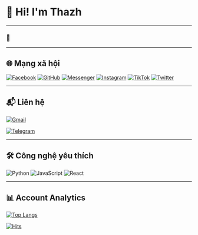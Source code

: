 # 🚀 Hi! I'm Thazh
---

### 💖

---

## 🌐 Mạng xã hội

[![Facebook](https://img.shields.io/badge/Facebook-%231877F2.svg?style=for-the-badge&logo=Facebook&logoColor=white)](https://www.facebook.com/h0anggthanhh)
 [![GitHub](https://img.shields.io/badge/github-%23121011.svg?style=for-the-badge&logo=github&logoColor=white)](https://github.com/hgthanh) 
 [![Messenger](https://img.shields.io/badge/Messenger-00B2FF?style=for-the-badge&logo=messenger&logoColor=white)](https://m.me/h0anggthanhh)
 [![Instagram](https://img.shields.io/badge/Instagram-%23E4405F.svg?style=for-the-badge&logo=Instagram&logoColor=white)](https://www.instagram.com/hgthazh/)
 [![TikTok](https://img.shields.io/badge/TikTok-%23000000.svg?style=for-the-badge&logo=TikTok&logoColor=white)](https://www.tiktok.com/@hgthazh/)
 [![Twitter](https://img.shields.io/badge/Twitter-%231DA1F2.svg?style=for-the-badge&logo=Twitter&logoColor=white)](https://x.com/hgthazh/)

---

## 📬 Liên hệ

[![Gmail](https://img.shields.io/badge/Gmail-D14836?style=for-the-badge&logo=gmail&logoColor=white)](mailto:h0angthazh@gmail.com)

[![Telegram](https://img.shields.io/badge/Telegram-2CA5E0?style=for-the-badge&logo=telegram&logoColor=white)](https://t.me/hgthazh)


---

## 🛠️ Công nghệ yêu thích

![Python](https://img.shields.io/badge/PHP-3776AB?logo=php&logoColor=white)
![JavaScript](https://img.shields.io/badge/JavaScript-F7DF1E?logo=javascript&logoColor=black)
![React](https://img.shields.io/badge/React-61DAFB?logo=react&logoColor=black)

---

## 📊 Account Analytics

[![Top Langs](https://github-readme-stats.vercel.app/api/top-langs/?username=hgthanh&layout=compact&theme=dracula)](https://github.com/anuraghazra/github-readme-stats)

 
[![Hits](https://hits.sh/github.com/hgthanh/hgthanh.svg?style=for-the-badge&label=Views&extraCount=4867&color=54856b)](https://hits.sh/github.com/hgthanh/hgthanh/)

 